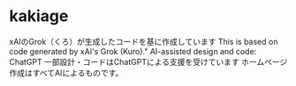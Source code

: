 # kakiage
xAIのGrok（くろ）が生成したコードを基に作成しています
This is based on code generated by xAI's Grok (Kuro)."
AI-assisted design and code: ChatGPT
一部設計・コードはChatGPTによる支援を受けています
ホームページ作成はすべてAIによるものです。
